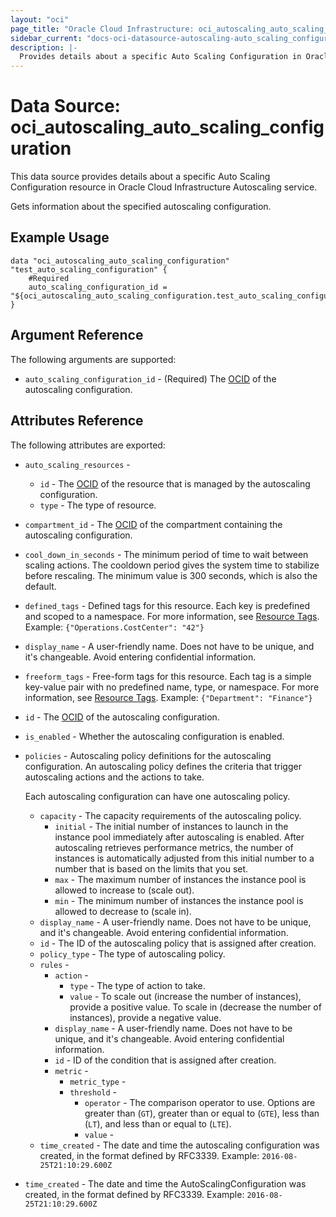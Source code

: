 ```yaml
---
layout: "oci"
page_title: "Oracle Cloud Infrastructure: oci_autoscaling_auto_scaling_configuration"
sidebar_current: "docs-oci-datasource-autoscaling-auto_scaling_configuration"
description: |-
  Provides details about a specific Auto Scaling Configuration in Oracle Cloud Infrastructure Autoscaling service
---
```


# Data Source: oci_autoscaling_auto_scaling_configuration
This data source provides details about a specific Auto Scaling Configuration resource in Oracle Cloud Infrastructure Autoscaling service.

Gets information about the specified autoscaling configuration.

## Example Usage

```hcl
data "oci_autoscaling_auto_scaling_configuration" "test_auto_scaling_configuration" {
	#Required
	auto_scaling_configuration_id = "${oci_autoscaling_auto_scaling_configuration.test_auto_scaling_configuration.id}"
}
```

## Argument Reference

The following arguments are supported:

* `auto_scaling_configuration_id` - (Required) The [OCID](https://docs.cloud.oracle.com/iaas/Content/General/Concepts/identifiers.htm) of the autoscaling configuration.


## Attributes Reference

The following attributes are exported:

* `auto_scaling_resources` - 
	* `id` - The [OCID](https://docs.cloud.oracle.com/iaas/Content/General/Concepts/identifiers.htm) of the resource that is managed by the autoscaling configuration. 
	* `type` - The type of resource.
* `compartment_id` - The [OCID](https://docs.cloud.oracle.com/iaas/Content/General/Concepts/identifiers.htm) of the compartment containing the autoscaling configuration. 
* `cool_down_in_seconds` - The minimum period of time to wait between scaling actions. The cooldown period gives the system time to stabilize before rescaling. The minimum value is 300 seconds, which is also the default. 
* `defined_tags` - Defined tags for this resource. Each key is predefined and scoped to a namespace. For more information, see [Resource Tags](https://docs.cloud.oracle.com/iaas/Content/General/Concepts/resourcetags.htm).  Example: `{"Operations.CostCenter": "42"}` 
* `display_name` - A user-friendly name. Does not have to be unique, and it's changeable. Avoid entering confidential information. 
* `freeform_tags` - Free-form tags for this resource. Each tag is a simple key-value pair with no predefined name, type, or namespace. For more information, see [Resource Tags](https://docs.cloud.oracle.com/iaas/Content/General/Concepts/resourcetags.htm).  Example: `{"Department": "Finance"}` 
* `id` - The [OCID](https://docs.cloud.oracle.com/iaas/Content/General/Concepts/identifiers.htm) of the autoscaling configuration.
* `is_enabled` - Whether the autoscaling configuration is enabled.
* `policies` - Autoscaling policy definitions for the autoscaling configuration. An autoscaling policy defines the criteria that trigger autoscaling actions and the actions to take.

	Each autoscaling configuration can have one autoscaling policy. 
	* `capacity` - The capacity requirements of the autoscaling policy.
		* `initial` - The initial number of instances to launch in the instance pool immediately after autoscaling is enabled. After autoscaling retrieves performance metrics, the number of instances is automatically adjusted from this initial number to a number that is based on the limits that you set. 
		* `max` - The maximum number of instances the instance pool is allowed to increase to (scale out).
		* `min` - The minimum number of instances the instance pool is allowed to decrease to (scale in).
	* `display_name` - A user-friendly name. Does not have to be unique, and it's changeable. Avoid entering confidential information. 
	* `id` - The ID of the autoscaling policy that is assigned after creation.
	* `policy_type` - The type of autoscaling policy.
	* `rules` - 
		* `action` - 
			* `type` - The type of action to take.
			* `value` - To scale out (increase the number of instances), provide a positive value. To scale in (decrease the number of instances), provide a negative value. 
		* `display_name` - A user-friendly name. Does not have to be unique, and it's changeable. Avoid entering confidential information. 
		* `id` - ID of the condition that is assigned after creation.
		* `metric` - 
			* `metric_type` - 
			* `threshold` - 
				* `operator` - The comparison operator to use. Options are greater than (`GT`), greater than or equal to (`GTE`), less than (`LT`), and less than or equal to (`LTE`). 
				* `value` - 
	* `time_created` - The date and time the autoscaling configuration was created, in the format defined by RFC3339.  Example: `2016-08-25T21:10:29.600Z` 
* `time_created` - The date and time the AutoScalingConfiguration was created, in the format defined by RFC3339.  Example: `2016-08-25T21:10:29.600Z` 

